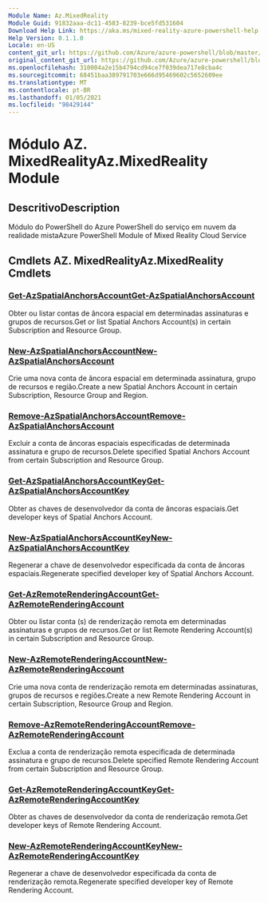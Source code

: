 ```yaml
---
Module Name: Az.MixedReality
Module Guid: 91832aaa-dc11-4583-8239-bce5fd531604
Download Help Link: https://aka.ms/mixed-reality-azure-powershell-help
Help Version: 0.1.1.0
Locale: en-US
content_git_url: https://github.com/Azure/azure-powershell/blob/master/src/MixedReality/MixedReality/help/Az.MixedReality.md
original_content_git_url: https://github.com/Azure/azure-powershell/blob/master/src/MixedReality/MixedReality/help/Az.MixedReality.md
ms.openlocfilehash: 310004a2e15b4794cd94ce7f039dea717e8cba4c
ms.sourcegitcommit: 68451baa389791703e666d95469602c5652609ee
ms.translationtype: MT
ms.contentlocale: pt-BR
ms.lasthandoff: 01/05/2021
ms.locfileid: "98429144"
---
```

# <span data-ttu-id="1571d-101">Módulo AZ. MixedReality</span><span class="sxs-lookup"><span data-stu-id="1571d-101">Az.MixedReality Module</span></span>
## <span data-ttu-id="1571d-102">Descritivo</span><span class="sxs-lookup"><span data-stu-id="1571d-102">Description</span></span>
<span data-ttu-id="1571d-103">Módulo do PowerShell do Azure PowerShell do serviço em nuvem da realidade mista</span><span class="sxs-lookup"><span data-stu-id="1571d-103">Azure PowerShell Module of Mixed Reality Cloud Service</span></span>

## <span data-ttu-id="1571d-104">Cmdlets AZ. MixedReality</span><span class="sxs-lookup"><span data-stu-id="1571d-104">Az.MixedReality Cmdlets</span></span>
### [<span data-ttu-id="1571d-105">Get-AzSpatialAnchorsAccount</span><span class="sxs-lookup"><span data-stu-id="1571d-105">Get-AzSpatialAnchorsAccount</span></span>](Get-AzSpatialAnchorsAccount.md)
<span data-ttu-id="1571d-106">Obter ou listar contas de âncora espacial em determinadas assinaturas e grupos de recursos.</span><span class="sxs-lookup"><span data-stu-id="1571d-106">Get or list Spatial Anchors Account(s) in certain Subscription and Resource Group.</span></span>

### [<span data-ttu-id="1571d-107">New-AzSpatialAnchorsAccount</span><span class="sxs-lookup"><span data-stu-id="1571d-107">New-AzSpatialAnchorsAccount</span></span>](New-AzSpatialAnchorsAccount.md)
<span data-ttu-id="1571d-108">Crie uma nova conta de âncora espacial em determinada assinatura, grupo de recursos e região.</span><span class="sxs-lookup"><span data-stu-id="1571d-108">Create a new Spatial Anchors Account in certain Subscription, Resource Group and Region.</span></span>

### [<span data-ttu-id="1571d-109">Remove-AzSpatialAnchorsAccount</span><span class="sxs-lookup"><span data-stu-id="1571d-109">Remove-AzSpatialAnchorsAccount</span></span>](Remove-AzSpatialAnchorsAccount.md)
<span data-ttu-id="1571d-110">Excluir a conta de âncoras espaciais especificadas de determinada assinatura e grupo de recursos.</span><span class="sxs-lookup"><span data-stu-id="1571d-110">Delete specified Spatial Anchors Account from certain Subscription and Resource Group.</span></span>

### [<span data-ttu-id="1571d-111">Get-AzSpatialAnchorsAccountKey</span><span class="sxs-lookup"><span data-stu-id="1571d-111">Get-AzSpatialAnchorsAccountKey</span></span>](Get-AzSpatialAnchorsAccountKey.md)
<span data-ttu-id="1571d-112">Obter as chaves de desenvolvedor da conta de âncoras espaciais.</span><span class="sxs-lookup"><span data-stu-id="1571d-112">Get developer keys of Spatial Anchors Account.</span></span>

### [<span data-ttu-id="1571d-113">New-AzSpatialAnchorsAccountKey</span><span class="sxs-lookup"><span data-stu-id="1571d-113">New-AzSpatialAnchorsAccountKey</span></span>](New-AzSpatialAnchorsAccountKey.md)
<span data-ttu-id="1571d-114">Regenerar a chave de desenvolvedor especificada da conta de âncoras espaciais.</span><span class="sxs-lookup"><span data-stu-id="1571d-114">Regenerate specified developer key of Spatial Anchors Account.</span></span>

### [<span data-ttu-id="1571d-115">Get-AzRemoteRenderingAccount</span><span class="sxs-lookup"><span data-stu-id="1571d-115">Get-AzRemoteRenderingAccount</span></span>](Get-AzRemoteRenderingAccount.md)
<span data-ttu-id="1571d-116">Obter ou listar conta (s) de renderização remota em determinadas assinaturas e grupos de recursos.</span><span class="sxs-lookup"><span data-stu-id="1571d-116">Get or list Remote Rendering Account(s) in certain Subscription and Resource Group.</span></span>

### [<span data-ttu-id="1571d-117">New-AzRemoteRenderingAccount</span><span class="sxs-lookup"><span data-stu-id="1571d-117">New-AzRemoteRenderingAccount</span></span>](New-AzRemoteRenderingAccount.md)
<span data-ttu-id="1571d-118">Crie uma nova conta de renderização remota em determinadas assinaturas, grupos de recursos e regiões.</span><span class="sxs-lookup"><span data-stu-id="1571d-118">Create a new Remote Rendering Account in certain Subscription, Resource Group and Region.</span></span>

### [<span data-ttu-id="1571d-119">Remove-AzRemoteRenderingAccount</span><span class="sxs-lookup"><span data-stu-id="1571d-119">Remove-AzRemoteRenderingAccount</span></span>](Remove-AzRemoteRenderingAccount.md)
<span data-ttu-id="1571d-120">Exclua a conta de renderização remota especificada de determinada assinatura e grupo de recursos.</span><span class="sxs-lookup"><span data-stu-id="1571d-120">Delete specified Remote Rendering Account from certain Subscription and Resource Group.</span></span>

### [<span data-ttu-id="1571d-121">Get-AzRemoteRenderingAccountKey</span><span class="sxs-lookup"><span data-stu-id="1571d-121">Get-AzRemoteRenderingAccountKey</span></span>](Get-AzRemoteRenderingAccountKey.md)
<span data-ttu-id="1571d-122">Obter as chaves de desenvolvedor da conta de renderização remota.</span><span class="sxs-lookup"><span data-stu-id="1571d-122">Get developer keys of Remote Rendering Account.</span></span>

### [<span data-ttu-id="1571d-123">New-AzRemoteRenderingAccountKey</span><span class="sxs-lookup"><span data-stu-id="1571d-123">New-AzRemoteRenderingAccountKey</span></span>](New-AzRemoteRenderingAccountKey.md)
<span data-ttu-id="1571d-124">Regenerar a chave de desenvolvedor especificada da conta de renderização remota.</span><span class="sxs-lookup"><span data-stu-id="1571d-124">Regenerate specified developer key of Remote Rendering Account.</span></span>